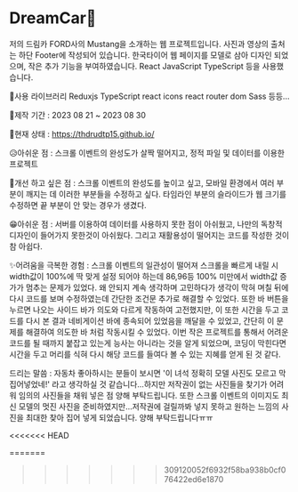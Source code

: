 # DreamCar🚗

저의 드림카 FORD사의 Mustang을 소개하는 웹 프로젝트입니다.
사진과 영상의 출처는 하단 Footer에 작성되어 있습니다.
한국타이어 웹 페이지를 모델로 삼아 디자인 되었으며, 작은 추가 기능을 부여하였습니다.
React JavaScript TypeScript 등을 사용했습니다.

🎨사용 라이브러리
  Reduxjs
  TypeScript
  react icons
  react router dom
  Sass
  등등...

📅제작 기간 : 2023 08 21 ~ 2023 08 30


📢현재 상태 : https://thdrudtp15.github.io/


😥아쉬운 점 : 스크롤 이벤트의 완성도가 살짝 떨어지고, 정적 파일 및 데이터를 이용한 프로젝트


🧐개선 하고 싶은 점 : 스크롤 이벤트의 완성도를 높이고 싶고, 모바일 환경에서 여러 부분이 깨지는 데 이러한 부분들을 수정하고 싶다. 타임라인 부분의 슬라이드가 웹 크기를 수정하면 끝 부분이 안 맞는 경우가 생겼다.

😁아쉬운 점 : 서버를 이용하여 데이터를 사용하지 못한 점이 아쉬웠고, 나만의 독창적 디자인이 들어가지 못한것이 아쉬웠다. 그리고 재활용성이 떨어지는 코드를 작성한 것이 참 아쉽다.

✨어려움을 극복한 경험 : 스크롤 이벤트의 일관성이 떨어져 스크롤을 빠르게 내릴 시 width값이 100%에 딱 맞게 설정 되어야 하는데 86,96등 100% 미만에서 width값 증가가 멈추는 문제가 있었다. 왜 안되지 계속 생각하며 고민하다가 생각이 막혀 며칠 뒤에 다시 코드를 보며 수정하였는데 간단한 조건문 추가로 해결할 수 있었다.
또한 바 버튼을 누르면 나오는 사이드 바가 의도와 다르게 작동하여 고전했지만, 이 또한 시간을 두고 코드를 다시 본 결과 네비게이션 바에 종속되어 있었음을 깨달을 수 있었고, 간단히 이 문제를 해결하여 의도한 바 처럼 작동시킬 수 있었다.
이번 작은 프로젝트를 통해서 어려운 코드를 될 때까지 붙잡고 있는게 능사는 아니라는 것을 알게 되었으며, 코딩이 막힌다면 시간을 두고 머리를 식혀 다시 해당 코드를 들여다 볼 수 있는 지혜를 얻게 된 것 같다.


드리는 말씀 : 자동차 좋아하시는 분들이 보시면 '이 녀석 정확히 모델 사진도 모르고 막 집어넣었네!' 라고 생각하실 것 같습니다...하지만 저작권이 없는 사진들을 찾기가 어려워 임의의 사진들을 채워 넣은 점
양해 부탁드립니다. 또한 스크롤 이벤트의 이미지도 최신 모델의 멋진 사진을 준비하였지만...저작권에 걸릴까봐 넣지 못하고 원하는 느낌의 사진을 최대한 찾아 집어 넣게 되었습니다. 양해 부탁드립니다ㅠㅠ




<<<<<<< HEAD


=======
>>>>>>> 309120052f6932f58ba938b0cf076422ed6e1870
